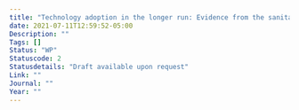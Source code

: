 ```yaml
---
title: "Technology adoption in the longer run: Evidence from the sanitation services market in Dakar"
date: 2021-07-11T12:59:52-05:00
Description: ""
Tags: []
Status: "WP"
Statuscode: 2
Statusdetails: "Draft available upon request"
Link: ""
Journal: ""
Year: ""
---
```

